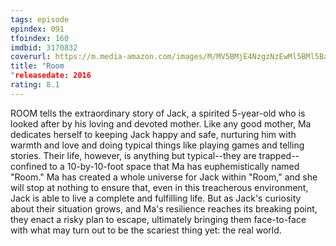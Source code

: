 ```yaml
---
tags: episode
epindex: 091
tfoindex: 160
imdbid: 3170832
coverurl: https://m.media-amazon.com/images/M/MV5BMjE4NzgzNzEwMl5BMl5BanBnXkFtZTgwMTMzMDE0NjE@._V1_SY300_CR0,0,202,300_.jpg
title: "Room
"releasedate: 2016
rating: 8.1
---
```


ROOM tells the extraordinary story of Jack, a spirited 5-year-old who is looked after by his loving and devoted mother. Like any good mother, Ma dedicates herself to keeping Jack happy and safe, nurturing him with warmth and love and doing typical things like playing games and telling stories. Their life, however, is anything but typical--they are trapped--confined to a 10-by-10-foot space that Ma has euphemistically named "Room." Ma has created a whole universe for Jack within "Room," and she will stop at nothing to ensure that, even in this treacherous environment, Jack is able to live a complete and fulfilling life. But as Jack's curiosity about their situation grows, and Ma's resilience reaches its breaking point, they enact a risky plan to escape, ultimately bringing them face-to-face with what may turn out to be the scariest thing yet: the real world.